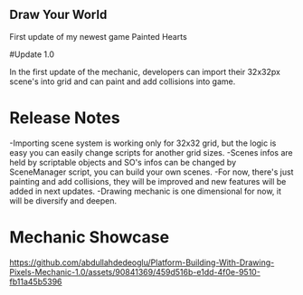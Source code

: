 ## Draw Your World

First update of my newest game Painted Hearts

#Update 1.0

In the first update of the mechanic, developers can import their 32x32px scene's into grid and can paint and add collisions into game.

# Release Notes

-Importing scene system is working only for 32x32 grid, but the logic is easy you can easily change scripts for another grid sizes.
-Scenes infos are held by scriptable objects and SO's infos can be changed by SceneManager script, you can build your own scenes.
-For now, there's just painting and add collisions, they will be improved and new features will be added in next updates.
-Drawing mechanic is one dimensional for now, it will be diversify and deepen.

# Mechanic Showcase

https://github.com/abdullahdedeoglu/Platform-Building-With-Drawing-Pixels-Mechanic-1.0/assets/90841369/459d516b-e1dd-4f0e-9510-fb11a45b5396

